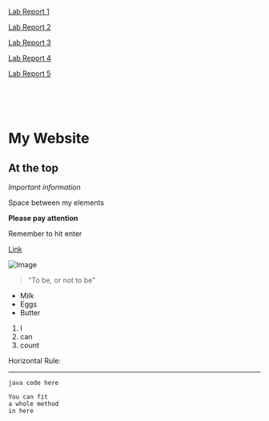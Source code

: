 [Lab Report 1](lab-report-1-week-2.html)

[Lab Report 2](lab-report-2-week-4.html)

[Lab Report 3](lab-report-3-week-6.html)

[Lab Report 4](lab-report-4-week-8.html)

[Lab Report 5](lab-report-5-week-10.html)

<br>
<br>
<br>

# My Website
## At the top

*Important information*

Space between my elements

**Please pay attention**

Remember to hit enter

[Link](https://www.google.com)

![Image](https://www.archpaper.com/wp-content/uploads/2019/06/xUCSD1-645x461.jpg.pagespeed.ic.FZcMtcQH1i.jpg)

> "To be, or not to be"

* Milk
* Eggs
* Butter

1. I
2. can
3. count

Horizontal Rule: 

***

`java code here`

```
You can fit
a whole method
in here
```
